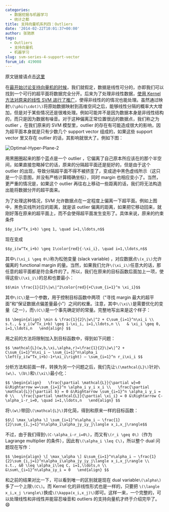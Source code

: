```yaml
---
categories:
  - 数据挖掘与机器学习
  - 统计之都
title: 支持向量机系列四：Outliers
date: '2014-02-22T10:01:37+00:00'
author: 张驰原
tags:
  - Outliers
  - 支持向量机
  - 机器学习
slug: svm-series-4-support-vector
forum_id: 419008
---
```


原文链接请点击[这里](http://blog.pluskid.org/?p=692)

在[最开始讨论支持向量机的时候](http://blog.pluskid.org/?p=632)，我们就假定，数据是线性可分的，亦即我们可以找到一个可行的超平面将数据完全分开。后来为了处理非线性数据，[使用 Kernel 方法对原来的线性 SVM 进行了推广](http://blog.pluskid.org/?p=685)，使得非线性的的情况也能处理。虽然通过映射`\(\phi(\cdot)\)`将原始数据映射到高维空间之后，能够线性分隔的概率大大增加，但是对于某些情况还是很难处理。例如可能并不是因为数据本身是非线性结构的，而只是因为数据有噪音。对于这种偏离正常位置很远的数据点，我们称之为 outlier ，在我们原来的 SVM 模型里，outlier 的存在有可能造成很大的影响，因为超平面本身就是只有少数几个 support vector 组成的，如果这些 support vector 里又存在 outlier 的话，其影响就很大了。<!--more-->例如下图：

![Optimal-Hyper-Plane-2](https://uploads.cosx.org/2014/02/Optimal-Hyper-Plane-2.png)

用黑圈圈起来的那个蓝点是一个 outlier ，它偏离了自己原本所应该在的那个半空间，如果直接忽略掉它的话，原来的分隔超平面还是挺好的，但是由于这个 outlier 的出现，导致分隔超平面不得不被挤歪了，变成途中黑色虚线所示（这只是一个示意图，并没有严格计算精确坐标），同时 margin 也相应变小了。当然，更严重的情况是，如果这个 outlier 再往右上移动一些距离的话，我们将无法构造出能将数据分开的超平面来。

为了处理这种情况，SVM 允许数据点在一定程度上偏离一下超平面。例如上图中，黑色实线所对应的距离，就是该 outlier 偏离的距离，如果把它移动回来，就刚好落在原来的超平面上，而不会使得超平面发生变形了。具体来说，原来的约束条件

`$$y_i(w^Tx_i+b) \geq 1, \quad i=1,\ldots,n$$`

现在变成

`$$y_i(w^Tx_i+b) \geq 1\color{red}{-\xi_i}, \quad i=1,\ldots,n$$`

其中`\(\xi_i \geq 0\)`称为松弛变量 (slack variable) ，对应数据点`\(x_i\)`允许偏离的 functional margin 的量。当然，如果我们允许`\(\xi_i\)`任意大的话，那任意的超平面都是符合条件的了。所以，我们在原来的目标函数后面加上一项，使得这些`\(\xi_i\)`的总和也要最小：

`$$\min \frac{1}{2}\|w\|^2\color{red}{+C\sum_{i=1}^n \xi_i}$$`

其中`\(C\)`是一个参数，用于控制目标函数中两项（“寻找 margin 最大的超平面”和“保证数据点偏差量最小”）之间的权重。注意，其中`\(\xi\)`是需要优化的变量（之一），而`\(C\)`是一个事先确定好的常量。完整地写出来是这个样子：

`$$
\begin{align}
\min & \frac{1}{2}\|w\|^2 + C\sum_{i=1}^n\xi_i \\ 
s.t., & y_i(w^Tx_i+b) \geq 1-\xi_i, i=1,\ldots,n \\  
& \xi_i \geq 0, i=1,\ldots,n  
\end{align}
$$`

用之前的方法将限制加入到目标函数中，得到如下问题：

`$$
\mathcal{L}(w,b,\xi,\alpha,r)=\frac{1}{2}\|w\|^2 + C\sum_{i=1}^n\xi_i – \sum_{i=1}^n\alpha_i \left(y_i(w^Tx_i+b)-1+\xi_i\right) – \sum_{i=1}^n r_i\xi_i
$$`

分析方法和前面一样，转换为另一个问题之后，我们先让`\(\mathcal{L}\)`针对`\(w\)`、`\(b\)`和`\(\xi\)`最小化：

`$$
\begin{align}  
\frac{\partial \mathcal{L}}{\partial w}=0 &\Rightarrow w=\sum_{i=1}^n \alpha_i y_i x_i \\  
\frac{\partial \mathcal{L}}{\partial b} = 0 &\Rightarrow \sum_{i=1}^n \alpha_i y_i = 0 \\  
\frac{\partial \mathcal{L}}{\partial \xi_i} = 0 &\Rightarrow C-\alpha_i-r_i=0, \quad i=1,\ldots,n  
\end{align}
$$`

将`\(w\)`带回`\(\mathcal{L}\)`并化简，得到和原来一样的目标函数：

`$$\[ \max_\alpha \] \sum_{i=1}^n\alpha_i – \frac{1}{2}\sum_{i,j=1}^n\alpha_i\alpha_jy_iy_j\langle x_i,x_j\rangle$$`

不过，由于我们得到`\(C-\alpha_i-r_i=0\)`，而又有`\(r_i \geq 0\)`（作为 Lagrange multiplier 的条件），因此有`\(\alpha_i \leq C\)`，所以整个 dual 问题现在写作：

`$$
\begin{align}
\[ \max_\alpha \] &\sum_{i=1}^n\alpha_i – \frac{1}{2}\sum_{i,j=1}^n\alpha_i\alpha_jy_iy_j\langle x_i,x_j\rangle \\ 
s.t., &0 \leq \alpha_i\leq C, i=1,\ldots,n \\ 
&\sum\_{i=1}^n\alpha_iy_i = 0  
\end{align}
$$`

和之前的结果对比一下，可以看到唯一的区别就是现在 dual variable`\(\alpha\)`多了一个上限`\(C\)`。而 Kernel 化的非线性形式也是一样的，只要把 `\(\langle x_i,x_j \rangle\)`换成`\(\kappa(x_i,x_j)\)`即可。这样一来，一个完整的，可以处理线性和非线性并能容忍噪音和 outliers 的支持向量机才终于介绍完毕了。 :smile:
